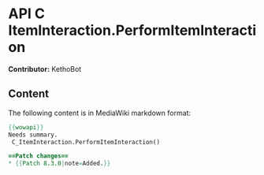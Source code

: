 # API C ItemInteraction.PerformItemInteraction

**Contributor:** KethoBot

## Content

The following content is in MediaWiki markdown format:

```mediawiki
{{wowapi}}
Needs summary.
 C_ItemInteraction.PerformItemInteraction()

==Patch changes==
* {{Patch 8.3.0|note=Added.}}
```